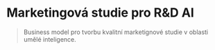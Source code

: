 # Marketingová studie pro R&D AI
> Business model pro tvorbu kvalitní marketignové studie v oblasti umělé inteligence.
